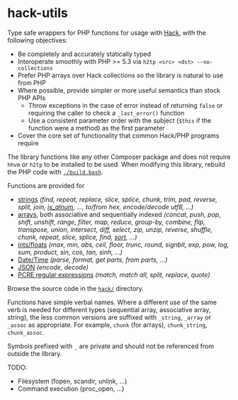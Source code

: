 # hack-utils

Type safe wrappers for PHP functions for usage with [Hack](http://hacklang.org/), with the following objectives:

- Be completely and accurately statically typed
- Interoperate smoothly with PHP >= 5.3 via `h2tp <src> <dst> --no-collections`
- Prefer PHP arrays over Hack collections so the library is natural to use from PHP
- Where possible, provide simpler or more useful semantics than stock PHP APIs
  - Throw exceptions in the case of error instead of returning `false` or requiring the caller to check a `_last_error()` function
  - Use a consistent parameter order with the subject (`$this` if the function were a method) as the first parameter
- Cover the core set of functionality that common Hack/PHP programs require

The library functions like any other Composer package and does not require `hhvm` or `h2tp` to be installed to be used. When modifying this library, rebuild the PHP code with [`./build.bash`](./build.bash).

Functions are provided for
- [strings](./hack/main.php) _(find, repeat, replace, slice, splice, chunk, trim, pad, reverse, split, join, [is_alnum](./hack/ctype.php), ..., to/from hex, encode/decode utf8, ...)_
- [arrays](./hack/main.php), both associative and sequentially indexed _(concat, push, pop, shift, unshift, range, filter, map, reduce, group-by, combine, flip, transpose, union, intersect, diff, select, zip, unzip, reverse, shuffle, chunk, repeat, slice, splice, find, [sort](./hack/sort.php), ...)_
- [ints/floats](./hack/math.php) _(max, min, abs, ceil, floor, trunc, round, signbit, exp, pow, log, sum, product, sin, cos, tan, sinh, ...)_
- [Date/Time](./hack/DateTime.php) _(parse, format, get parts, from parts, ...)_
- [JSON](./hack/json.php) _(encode, decode)_
- [PCRE regular expressions](./hack/PCRE.php) _(match, match all, split, replace, quote)_

Browse the source code in the [`hack/`](./hack/) directory.

Functions have simple verbal names. Where a different use of the same verb is needed for different types (sequential array, associative array, string), the less common versions are suffixed with `_string`, `_array` or `_assoc` as appropriate. For example, `chunk` (for arrays), `chunk_string`, `chunk_assoc`.

Symbols prefixed with `_` are private and should not be referenced from outside the library.

TODO:
- Filesystem (fopen, scandir, unlink, ...)
- Command execution (proc_open, ...)
